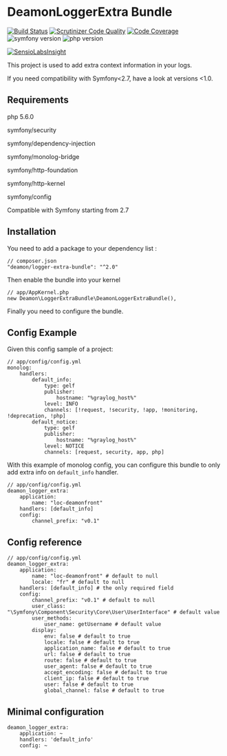 DeamonLoggerExtra Bundle
==============================

[![Build Status](https://travis-ci.org/FrDeamon/logger-extra-bundle.svg?branch=master&style=flat)](https://travis-ci.org/FrDeamon/logger-extra-bundle)
[![Scrutinizer Code Quality](https://scrutinizer-ci.com/g/FrDeamon/logger-extra-bundle/badges/quality-score.png?b=master)](https://scrutinizer-ci.com/g/FrDeamon/logger-extra-bundle/?branch=master)
[![Code Coverage](https://scrutinizer-ci.com/g/FrDeamon/logger-extra-bundle/badges/coverage.png?b=master)](https://scrutinizer-ci.com/g/FrDeamon/logger-extra-bundle/?branch=master)
![symfony version](https://img.shields.io/badge/symfony->=2.7,%20>=3.0-blue.svg)
![php version](https://img.shields.io/badge/php->=5.6.0,%20>=7-blue.svg)


[![SensioLabsInsight](https://insight.sensiolabs.com/projects/5a913c84-a190-40f7-9e46-3c2052692fcd/big.png)](https://insight.sensiolabs.com/projects/5a913c84-a190-40f7-9e46-3c2052692fcd)


This project is used to add extra context information in your logs.  

If you need compatibility with Symfony<2.7, have a look at versions <1.0.  

Requirements
----------------
php 5.6.0

symfony/security

symfony/dependency-injection

symfony/monolog-bridge

symfony/http-foundation

symfony/http-kernel

symfony/config

Compatible with Symfony starting from 2.7

Installation
----------------

You need to add a package to your dependency list :

    // composer.json
    "deamon/logger-extra-bundle": "^2.0"

Then enable the bundle into your kernel

    // app/AppKernel.php
    new Deamon\LoggerExtraBundle\DeamonLoggerExtraBundle(),

Finally you need to configure the bundle.


## Config Example

Given this config sample of a project:

```
// app/config/config.yml
monolog:
    handlers:
        default_info:
            type: gelf
            publisher:
                hostname: "%graylog_host%"
            level: INFO
            channels: [!request, !security, !app, !monitoring, !deprecation, !php]
        default_notice:
            type: gelf
            publisher:
                hostname: "%graylog_host%"
            level: NOTICE
            channels: [request, security, app, php]
```            

With this example of monolog config, you can configure this bundle to only add extra info on `default_info` handler.

```
// app/config/config.yml
deamon_logger_extra:
    application:  
        name: "loc-deamonfront"
    handlers: [default_info]
    config:
        channel_prefix: "v0.1"
```

## Config reference

```
// app/config/config.yml
deamon_logger_extra:
    application:
        name: "loc-deamonfront" # default to null
        locale: "fr" # default to null
    handlers: [default_info] # the only required field
    config:
        channel_prefix: "v0.1" # default to null
        user_class: "\Symfony\Component\Security\Core\User\UserInterface" # default value
        user_methods:
            user_name: getUsername # default value
        display:
            env: false # default to true
            locale: false # default to true
            application_name: false # default to true
            url: false # default to true
            route: false # default to true
            user_agent: false # default to true
            accept_encoding: false # default to true
            client_ip: false # default to true
            user: false # default to true
            global_channel: false # default to true
```
## Minimal configuration

```
deamon_logger_extra:
    application: ~
    handlers: 'default_info'
    config: ~
```

